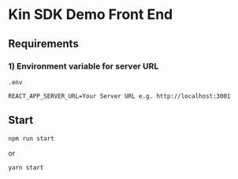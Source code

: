# Kin SDK Demo Front End

## Requirements

### 1) Environment variable for server URL

`.env`

```
REACT_APP_SERVER_URL=Your Server URL e.g. http://localhost:3001
```

## Start

```
npm run start
```

or

```
yarn start
```
